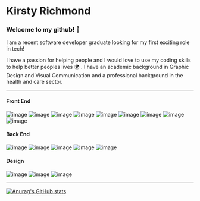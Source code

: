 # Kirsty Richmond

### Welcome to my github! :wave:

I am a recent software developer graduate looking for my first exciting role in tech!

I have a passion for helping people and I would love to use my coding skills to help better peoples lives :earth_africa: . 
I have an academic background in Graphic Design and Visual Communication and a professional background in the health and care sector.

<hr />

#### Front End

![image](https://user-images.githubusercontent.com/90627497/157759371-13cdeec4-734d-42d9-870c-8a25c32b2b1d.png)
![image](https://user-images.githubusercontent.com/90627497/157759489-3006db42-5372-4d2d-b7f0-885d4944a191.png)
![image](https://user-images.githubusercontent.com/90627497/157759598-1e341093-90c9-4103-bf08-a53dbdf353b3.png)
![image](https://user-images.githubusercontent.com/90627497/157759646-9e905f0e-f95d-42aa-ab11-fade4b5b6efc.png)
![image](https://user-images.githubusercontent.com/90627497/157759732-7e0debbf-ef55-4632-b140-e4e2341f908e.png)
![image](https://user-images.githubusercontent.com/90627497/157759794-dc2b87b5-dd72-403d-bd23-2c3bd265aa81.png)
![image](https://user-images.githubusercontent.com/90627497/157759831-1bb48e99-667f-4ccb-879e-c7cd962f163b.png)
![image](https://user-images.githubusercontent.com/90627497/157760387-81bd28ec-0b89-4933-b5a4-c71d20ea49e3.png)
![image](https://user-images.githubusercontent.com/90627497/157760662-899f5e91-a5bd-43fc-9939-6bfa93fc2f5e.png)


#### Back End

![image](https://user-images.githubusercontent.com/90627497/157759971-0145be57-16c3-417c-b087-6e9972286dcd.png)
![image](https://user-images.githubusercontent.com/90627497/157760113-bc8f6079-9799-4743-84d3-dcdc98ad0bcd.png)
![image](https://user-images.githubusercontent.com/90627497/157760191-22f44d79-5e22-43a7-b26d-4dc78f019c34.png)
![image](https://user-images.githubusercontent.com/90627497/157760229-10c71b2b-cdd6-4456-8e21-d0a3f4662d7a.png)
![image](https://user-images.githubusercontent.com/90627497/157760276-4020d8d9-f9f7-483f-a3fd-91fa90abd551.png)

#### Design

![image](https://user-images.githubusercontent.com/90627497/157760822-cb19fbb4-ed7a-49d5-83a2-5710436a82e7.png)
![image](https://user-images.githubusercontent.com/90627497/157760843-17afff37-91f7-46d2-8f19-6c21af7b2eea.png)
![image](https://user-images.githubusercontent.com/90627497/157760904-66b2f266-5a66-4131-a7ab-b021cfbf2075.png)

<hr />

[![Anurag's GitHub stats](https://github-readme-stats.vercel.app/api?username=kirstyrichmond&count_private=true&theme=synthwave)](https://github.com/anuraghazra/github-readme-stats)


<!--
**kirstyrichmond/kirstyrichmond** is a ✨ _special_ ✨ repository because its `README.md` (this file) appears on your GitHub profile.

Here are some ideas to get you started:

- 🔭 I’m currently working on ...
- 🌱 I’m currently learning ...
- 👯 I’m looking to collaborate on ...
- 🤔 I’m looking for help with ...
- 💬 Ask me about ...
- 📫 How to reach me: ...
- 😄 Pronouns: ...
- ⚡ Fun fact: ...
-->
